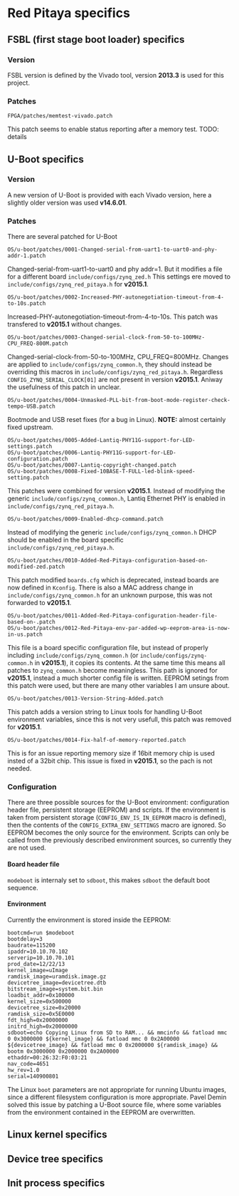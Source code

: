 # Red Pitaya specifics

## FSBL (first stage boot loader) specifics
### Version
FSBL version is defined by the Vivado tool, version **2013.3** is used for this project.
### Patches
```
FPGA/patches/memtest-vivado.patch
```
This patch seems to enable status reporting after a memory test. TODO: details

## U-Boot specifics
### Version
A new version of U-Boot is provided with each Vivado version, here a slightly older version was used **v14.6.01**.
### Patches
There are several patched for U-Boot
```
OS/u-boot/patches/0001-Changed-serial-from-uart1-to-uart0-and-phy-addr-1.patch
```
Changed-serial-from-uart1-to-uart0 and phy addr=1. But it modifies a file for a different board `include/configs/zynq_zed.h` This settings ere moved to `include/configs/zynq_red_pitaya.h` for **v2015.1**.
```
OS/u-boot/patches/0002-Increased-PHY-autonegotiation-timeout-from-4-to-10s.patch
```
Increased-PHY-autonegotiation-timeout-from-4-to-10s. This patch was transfered to **v2015.1** without changes.
```
OS/u-boot/patches/0003-Changed-serial-clock-from-50-to-100MHz-CPU_FREQ-800M.patch
```
Changed-serial-clock-from-50-to-100MHz, CPU_FREQ=800MHz. Changes are applied to `include/configs/zynq_common.h`, they should instead be overriding this macros in `include/configs/zynq_red_pitaya.h`. Regardless `CONFIG_ZYNQ_SERIAL_CLOCK[01]` are not present in version **v2015.1**. Aniway the usefulness of this patch in unclear.
```
OS/u-boot/patches/0004-Unmasked-PLL-bit-from-boot-mode-register-check-tempo-USB.patch
```
Bootmode and USB reset fixes (for a bug in Linux). **NOTE:** almost certainly fixed upstream.
```
OS/u-boot/patches/0005-Added-Lantiq-PHY11G-support-for-LED-settings.patch
OS/u-boot/patches/0006-Lantiq-PHY11G-support-for-LED-configuration.patch
OS/u-boot/patches/0007-Lantiq-copyright-changed.patch
OS/u-boot/patches/0008-Fixed-10BASE-T-FULL-led-blink-speed-setting.patch
```
This patches were combined for version **v2015.1**. Instead of modifying the generic `include/configs/zynq_common.h`, Lantiq Ethernet PHY is enabled in `include/configs/zynq_red_pitaya.h`.
```
OS/u-boot/patches/0009-Enabled-dhcp-command.patch
```
Instead of modifying the generic `include/configs/zynq_common.h` DHCP should be enabled in the board specific `include/configs/zynq_red_pitaya.h`.
```
OS/u-boot/patches/0010-Added-Red-Pitaya-configuration-based-on-modified-zed.patch
```
This patch modified `boards.cfg` which is deprecated, instead boards are now defined in `Kconfig`. There is also a MAC address change in `include/configs/zynq_common.h` for an unknown purpose, this was not forwarded to **v2015.1**.
```
OS/u-boot/patches/0011-Added-Red-Pitaya-configuration-header-file-based-on-.patch
OS/u-boot/patches/0012-Red-Pitaya-env-par-added-wp-eeprom-area-is-now-in-us.patch
```
This file is a board specific configuration file, but instead of properly including `include/configs/zynq_common.h` (or `include/configs/zynq-common.h` in **v2015.1**), it copies its contents. At the same time this means all patches to `zynq_common.h` become meaningless. This path is ignored for **v2015.1**, instead a much shorter config file is written. EEPROM setings from this patch were used, but there are many other variables I am unsure about.
```
OS/u-boot/patches/0013-Version-String-Added.patch
```
This patch adds a version string to Linux tools for handling U-Boot environment variables, since this is not very usefull, this patch was removed for **v2015.1**.
```
OS/u-boot/patches/0014-Fix-half-of-memory-reported.patch
```
This is for an issue reporting memory size if 16bit memory chip is used insted of a 32bit chip. This issue is fixed in **v2015.1**, so the pach is not needed.

### Configuration

There are three possible sources for the U-Boot environment: configuration header file, persistent storage (EEPROM) and scripts. If the environment is taken from persistent storage (`CONFIG_ENV_IS_IN_EEPROM` macro is defined), then the contents of the `CONFIG_EXTRA_ENV_SETTINGS` macro are ignored. So EEPROM becomes the only source for the environment. Scripts can only be called from the previously described environment sources, so currently they are not used.

#### Board header file

`modeboot` is internaly set to `sdboot`, this makes `sdboot` the default boot sequence.

#### Environment

Currently the environment is stored inside the EEPROM:

```
bootcmd=run $modeboot
bootdelay=3
baudrate=115200
ipaddr=10.10.70.102
serverip=10.10.70.101
prod_date=12/22/13
kernel_image=uImage
ramdisk_image=uramdisk.image.gz
devicetree_image=devicetree.dtb
bitstream_image=system.bit.bin
loadbit_addr=0x100000
kernel_size=0x500000
devicetree_size=0x20000
ramdisk_size=0x5E0000
fdt_high=0x20000000
initrd_high=0x20000000
sdboot=echo Copying Linux from SD to RAM... && mmcinfo && fatload mmc 0 0x3000000 ${kernel_image} && fatload mmc 0 0x2A00000 ${devicetree_image} && fatload mmc 0 0x2000000 ${ramdisk_image} && bootm 0x3000000 0x2000000 0x2A00000
ethaddr=00:26:32:F0:03:21
nav_code=4651
hw_rev=1.0
serial=140900801
```

The Linux `boot` parameters are not appropriate for running Ubuntu images, since a different filesystem configuration is more appropriate. Pavel Demin solved this issue by patching a U-Boot source file, where some variables from the environment contained in the EEPROM are overwritten.


## Linux kernel specifics


## Device tree specifics


## Init process specifics

